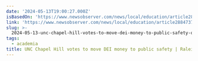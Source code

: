 ```yaml
---
date: '2024-05-13T19:00:27.000Z'
isBasedOn: 'https://www.newsobserver.com/news/local/education/article288473709.html'
link: 'https://www.newsobserver.com/news/local/education/article288473709.html'
slug: >-
  2024-05-13-unc-chapel-hill-votes-to-move-dei-money-to-public-safety-or-raleigh-news-and-o
tags:
  - academia
title: UNC Chapel Hill votes to move DEI money to public safety | Raleigh News & O
---
```

 
